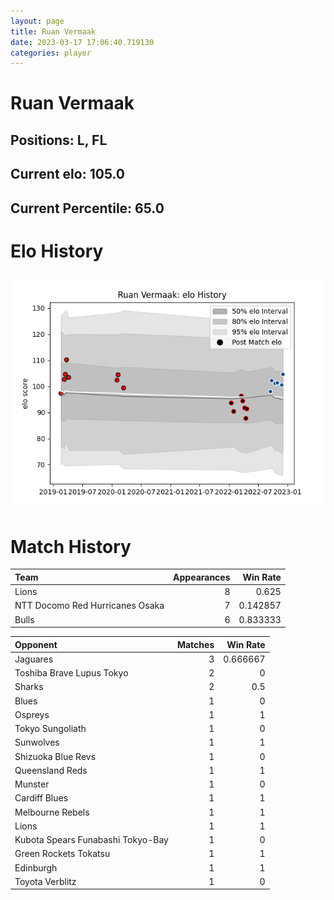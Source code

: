 ```yaml
---  
layout: page  
title: Ruan Vermaak  
date: 2023-03-17 17:06:40.719130  
categories: player  
---
```

# Ruan Vermaak

## Positions: L, FL

## Current elo: 105.0

## Current Percentile: 65.0

# Elo History


![elo history](history_RuanVermaak.png)
# Match History


| Team                            |   Appearances |   Win Rate |
|:--------------------------------|--------------:|-----------:|
| Lions                           |             8 |   0.625    |
| NTT Docomo Red Hurricanes Osaka |             7 |   0.142857 |
| Bulls                           |             6 |   0.833333 |

| Opponent                          |   Matches |   Win Rate |
|:----------------------------------|----------:|-----------:|
| Jaguares                          |         3 |   0.666667 |
| Toshiba Brave Lupus Tokyo         |         2 |   0        |
| Sharks                            |         2 |   0.5      |
| Blues                             |         1 |   0        |
| Ospreys                           |         1 |   1        |
| Tokyo Sungoliath                  |         1 |   0        |
| Sunwolves                         |         1 |   1        |
| Shizuoka Blue Revs                |         1 |   0        |
| Queensland Reds                   |         1 |   1        |
| Munster                           |         1 |   0        |
| Cardiff Blues                     |         1 |   1        |
| Melbourne Rebels                  |         1 |   1        |
| Lions                             |         1 |   1        |
| Kubota Spears Funabashi Tokyo-Bay |         1 |   0        |
| Green Rockets Tokatsu             |         1 |   1        |
| Edinburgh                         |         1 |   1        |
| Toyota Verblitz                   |         1 |   0        |